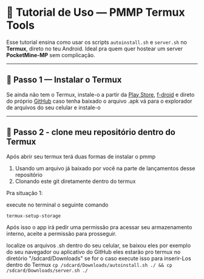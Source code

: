 # 📖 Tutorial de Uso — PMMP Termux Tools

Esse tutorial ensina como usar os scripts `autoinstall.sh` e `server.sh` no **Termux**, direto no teu Android. Ideal pra quem quer hostear um server **PocketMine-MP** sem complicação.

---

## 📲 Passo 1 — Instalar o Termux

Se ainda não tem o Termux, instale-o a partir da [Play Store](https://play.google.com/store/apps/details?id=com.termux), [f-droid](https://f-droid.org/pt_BR/packages/com.termux/) e direto do próprio [GitHub](https://github.com/termux/termux-app/releases) caso tenha baixado o arquivo .apk vá para o explorador de arquivos do seu celular e instale-o

___

## 📁 Passo 2 - clone meu repositório dentro do Termux

Após abrir seu termux terá duas formas de instalar o pmmp

1. Usando um arquivo já baixado por você na parte de lançamentos desse repositório
2. Clonando este git diretamente dentro do termux

Pra situação 1:

execute no terminal o seguinte comando

`termux-setup-storage`

Após isso o app irá pedir uma permissão pra acessar seu armazenamento interno, aceite a permissão para prosseguir.

localize os arquivos .sh dentro do seu celular, se baixou eles por exemplo do seu navegador ou aplicativo do GitHub eles estarão pro termux no diretório 
"/sdcard/Downloads" 
se for o caso execute isso para inserir-Los dentro do Termux 
`cp /sdcard/Downloads/autoinstall.sh ./ && cp /sdcard/Downloads/server.sh ./`